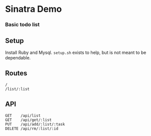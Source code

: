 # Sinatra Demo
### Basic todo list

## Setup
Install Ruby and Mysql. `setup.sh` exists to help, but is not meant to be dependable.

## Routes
    /
    /list/:list

## API
    GET    /api/list
    GET    /api/get/:list
    PUT    /api/add/:list/:task
    DELETE /api/rm/:list/:id
